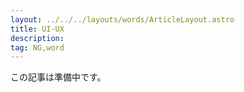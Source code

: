 ```yaml
---
layout: ../../../layouts/words/ArticleLayout.astro
title: UI-UX
description:
tag: NG,word
---
```


この記事は準備中です。